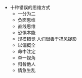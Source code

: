 - 十种错误的思维方式
	- 一分为二
	- 负面思维
	- 直线思维
	- 恐惧本能
	- 规模错觉 人们很善于捕风捉影
	- 以偏概全
	- 命中注定
	- 单一视角
	- 归咎他人
	- 情急生乱